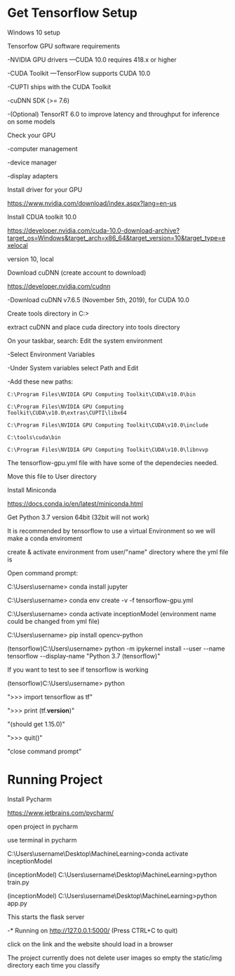 # Get Tensorflow Setup
Windows 10 setup

Tensorfow GPU software requirements

-NVIDIA GPU drivers —CUDA 10.0 requires 418.x or higher

-CUDA Toolkit —TensorFlow supports CUDA 10.0 

-CUPTI ships with the CUDA Toolkit

-cuDNN SDK (>= 7.6)

-(Optional) TensorRT 6.0 to improve latency and throughput for inference on some models


Check your GPU

-computer management

-device manager

-display adapters

Install driver for your GPU

https://www.nvidia.com/download/index.aspx?lang=en-us

Install CDUA toolkit 10.0

https://developer.nvidia.com/cuda-10.0-download-archive?target_os=Windows&target_arch=x86_64&target_version=10&target_type=exelocal

version 10, local


Download cuDNN (create account to download)

https://developer.nvidia.com/cudnn

-Download cuDNN v7.6.5 (November 5th, 2019), for CUDA 10.0


Create tools directory in C:\>

extract cuDNN and place cuda directory into tools directory


On your taskbar, search: Edit the system environment

-Select Environment Variables

-Under System variables select Path and Edit

-Add these new paths:

	C:\Program Files\NVIDIA GPU Computing Toolkit\CUDA\v10.0\bin
	
	C:\Program Files\NVIDIA GPU Computing Toolkit\CUDA\v10.0\extras\CUPTI\libx64
	
	C:\Program Files\NVIDIA GPU Computing Toolkit\CUDA\v10.0\include
	
	C:\tools\cuda\bin
	
	C:\Program Files\NVIDIA GPU Computing Toolkit\CUDA\v10.0\libnvvp
	
  
The tensorflow-gpu.yml file with have some of the dependecies needed.

Move this file to User directory

  
Install Miniconda

https://docs.conda.io/en/latest/miniconda.html

Get Python 3.7 version 64bit (32bit will not work)


It is recommended by tensorflow to use a virtual Environment so we will make a conda enviroment

create & activate environment from user/"name" directory where the yml file is

Open command prompt:

C:\Users\username> conda install jupyter

C:\Users\username> conda env create -v -f tensorflow-gpu.yml

C:\Users\username> conda activate inceptionModel   (environment name could be changed from yml file)

C:\Users\username> pip install opencv-python

(tensorflow)C:\Users\username> python -m ipykernel install --user --name tensorflow --display-name "Python 3.7 (tensorflow)"

 
 If you want to test to see if tensorflow is working
 
(tensorflow)C:\Users\username> python

">>> import tensorflow as tf"

">>> print (tf.__version__)"

"(should get 1.15.0)"

">>> quit()"

"close command prompt"

 
# Running Project

Install Pycharm

https://www.jetbrains.com/pycharm/


open project in pycharm

use terminal in pycharm

C:\Users\username\Desktop\MachineLearning>conda activate inceptionModel

(inceptionModel) C:\Users\username\Desktop\MachineLearning>python train.py

(inceptionModel) C:\Users\username\Desktop\MachineLearning>python app.py

This starts the flask server

-* Running on http://127.0.0.1:5000/ (Press CTRL+C to quit)

click on the link and the website should load in a browser

The project currently does not delete user images so empty the  static/img directory each time you classify

